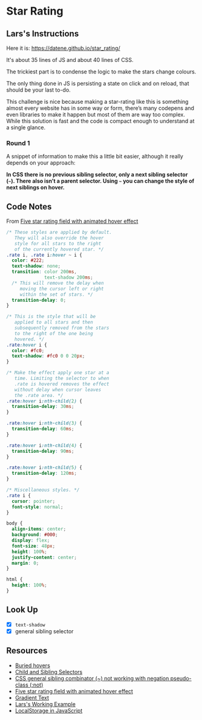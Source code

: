 # Star Rating

## Lars's Instructions
Here it is: <https://datene.github.io/star_rating/>

It's about 35 lines of JS and about 40 lines of CSS.

The trickiest part is to condense the logic to make the stars change colours.

The only thing done in JS is persisting a state on click and on reload, that should be your last to-do.

This challenge is nice because making a star-rating like this is something almost every website has in some way or form, there’s many codepens and even libraries to make it happen but most of them are way too complex. While this solution is fast and the code is compact enough to understand at a single glance.

### Round 1
A snippet of information to make this a little bit easier, although it really depends on your approach:

**In CSS there is no previous sibling selector, only a next sibling selector (`~`). There also isn’t a parent selector. Using `~` you can change the style of next siblings on hover.**

## Code Notes

From [Five star rating field with animated hover effect](https://codepen.io/blixt/pen/QyNXEp)

```css
/* These styles are applied by default.
   They will also override the hover
   style for all stars to the right
   of the currently hovered star. */
.rate i, .rate i:hover ~ i {
  color: #222;
  text-shadow: none;
  transition: color 200ms,
              text-shadow 200ms;
  /* This will remove the delay when
     moving the cursor left or right
     within the set of stars. */
  transition-delay: 0;
}

/* This is the style that will be
   applied to all stars and then
   subsequently removed from the stars
   to the right of the one being
   hovered. */
.rate:hover i {
  color: #fc0;
  text-shadow: #fc0 0 0 20px;
}

/* Make the effect apply one star at a
   time. Limiting the selector to when
   .rate is hovered removes the effect
   without delay when cursor leaves
   the .rate area. */
.rate:hover i:nth-child(2) {
  transition-delay: 30ms;
}

.rate:hover i:nth-child(3) {
  transition-delay: 60ms;
}

.rate:hover i:nth-child(4) {
  transition-delay: 90ms;
}

.rate:hover i:nth-child(5) {
  transition-delay: 120ms;
}

/* Miscellaneous styles. */
.rate i {
  cursor: pointer;
  font-style: normal;
}

body {
  align-items: center;
  background: #000;
  display: flex;
  font-size: 48px;
  height: 100%;
  justify-content: center;
  margin: 0;
}

html {
  height: 100%;
}
```

## Look Up
- [x] `text-shadow`
- [x] general sibling selector

## Resources
- [Buried hovers](https://css-tricks.com/little-css-stuff-newcomers-get-confused-about/#article-header-id-3)
- [Child and Sibling Selectors](https://css-tricks.com/child-and-sibling-selectors/)
- [CSS general sibling combinator (~) not working with negation pseudo-class (:not)](https://stackoverflow.com/questions/19015924/css-general-sibling-combinator-not-working-with-negation-pseudo-class-not)
- [Five star rating field with animated hover effect](https://codepen.io/blixt/pen/QyNXEp)
- [Gradient Text](https://css-tricks.com/snippets/css/gradient-text/)
- [Lars's Working Example](https://datene.github.io/star_rating/)
- [LocalStorage in JavaScript](https://blog.logrocket.com/the-complete-guide-to-using-localstorage-in-javascript-apps-ba44edb53a36)
